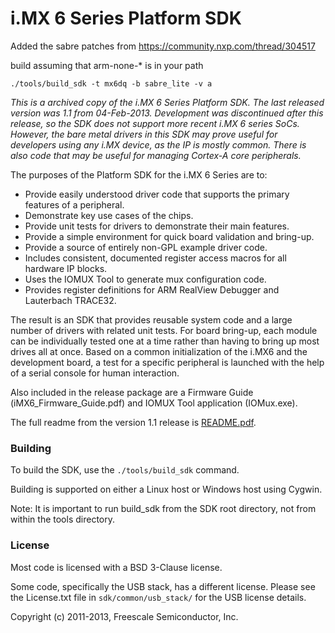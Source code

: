 # i.MX 6 Series Platform SDK

Added the sabre patches from https://community.nxp.com/thread/304517

build assuming that arm-none-* is in your path
```
./tools/build_sdk -t mx6dq -b sabre_lite -v a
```


_This is a archived copy of the i.MX 6 Series Platform SDK. The last released version was 1.1 from 04-Feb-2013. Development was discontinued after this release, so the SDK does not support more recent i.MX 6 series SoCs. However, the bare metal drivers in this SDK may prove useful for developers using any i.MX device, as the IP is mostly common. There is also code that may be useful for managing Cortex-A core peripherals._

The purposes of the Platform SDK for the i.MX 6 Series are to:
- Provide easily understood driver code that supports the primary features of a
peripheral.
- Demonstrate key use cases of the chips.
- Provide unit tests for drivers to demonstrate their main features.
- Provide a simple environment for quick board validation and bring-up.
- Provide a source of entirely non-GPL example driver code.
- Includes consistent, documented register access macros for all hardware IP blocks.
- Uses the IOMUX Tool to generate mux configuration code.
- Provides register definitions for ARM RealView Debugger and Lauterbach TRACE32.

The result is an SDK that provides reusable system code and a large number of drivers with related unit tests. For board bring-up, each module can be individually tested one at a time rather than having to bring up most drives all at once. Based on a common initialization of the i.MX6 and the development board, a test for a specific peripheral is launched with the help of a serial console for human interaction.

Also included in the release package are a Firmware Guide (iMX6_Firmware_Guide.pdf) and IOMUX Tool application (IOMux.exe).

The full readme from the version 1.1 release is [README.pdf](README.pdf).


### Building

To build the SDK, use the `./tools/build_sdk` command.

Building is supported on either a Linux host or Windows host using Cygwin.

Note: It is important to run build_sdk from the SDK root directory, not from within the tools directory.


### License

Most code is licensed with a BSD 3-Clause license.

Some code, specifically the USB stack, has a different license. Please see the
License.txt file in `sdk/common/usb_stack/` for the USB license details.

Copyright (c) 2011-2013, Freescale Semiconductor, Inc.


